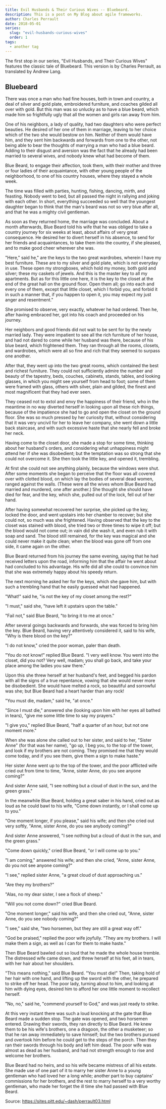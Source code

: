 ```yaml
---
title: Evil Husbands & Their Curious Wives -- Bluebeard.
description: This is a post on My Blog about agile frameworks.
author: Charles Perrault
date: 2018-05-01
series: 
  slug: "evil-husbands-curious-wives"
  order: 1
tags:
  - another tag
---
```


The first stop in our series, "Evil Husbands, and Their Curious Wives" features the classic tale of Bluebeard. This version is by Charles Perrault, as translated by Andrew Lang. 

## Bluebeard

There was once a man who had fine houses, both in town and country, a deal of silver and gold plate, embroidered furniture, and coaches gilded all over with gold. But this man was so unlucky as to have a blue beard, which made him so frightfully ugly that all the women and girls ran away from him.

One of his neighbors, a lady of quality, had two daughters who were perfect beauties. He desired of her one of them in marriage, leaving to her choice which of the two she would bestow on him. Neither of them would have him, and they sent him backwards and forwards from one to the other, not being able to bear the thoughts of marrying a man who had a blue beard. Adding to their disgust and aversion was the fact that he already had been married to several wives, and nobody knew what had become of them.

Blue Beard, to engage their affection, took them, with their mother and three or four ladies of their acquaintance, with other young people of the neighborhood, to one of his country houses, where they stayed a whole week.

The time was filled with parties, hunting, fishing, dancing, mirth, and feasting. Nobody went to bed, but all passed the night in rallying and joking with each other. In short, everything succeeded so well that the youngest daughter began to think that the man's beard was not so very blue after all, and that he was a mighty civil gentleman.

As soon as they returned home, the marriage was concluded. About a month afterwards, Blue Beard told his wife that he was obliged to take a country journey for six weeks at least, about affairs of very great consequence. He desired her to divert herself in his absence, to send for her friends and acquaintances, to take them into the country, if she pleased, and to make good cheer wherever she was.

"Here," said he," are the keys to the two great wardrobes, wherein I have my best furniture. These are to my silver and gold plate, which is not everyday in use. These open my strongboxes, which hold my money, both gold and silver; these my caskets of jewels. And this is the master key to all my apartments. But as for this little one here, it is the key to the closet at the end of the great hall on the ground floor. Open them all; go into each and every one of them, except that little closet, which I forbid you, and forbid it in such a manner that, if you happen to open it, you may expect my just anger and resentment."

She promised to observe, very exactly, whatever he had ordered. Then he, after having embraced her, got into his coach and proceeded on his journey.

Her neighbors and good friends did not wait to be sent for by the newly married lady. They were impatient to see all the rich furniture of her house, and had not dared to come while her husband was there, because of his blue beard, which frightened them. They ran through all the rooms, closets, and wardrobes, which were all so fine and rich that they seemed to surpass one another.

After that, they went up into the two great rooms, which contained the best and richest furniture. They could not sufficiently admire the number and beauty of the tapestry, beds, couches, cabinets, stands, tables, and looking glasses, in which you might see yourself from head to foot; some of them were framed with glass, others with silver, plain and gilded, the finest and most magnificent that they had ever seen.

They ceased not to extol and envy the happiness of their friend, who in the meantime in no way diverted herself in looking upon all these rich things, because of the impatience she had to go and open the closet on the ground floor. She was so much pressed by her curiosity that, without considering that it was very uncivil for her to leave her company, she went down a little back staircase, and with such excessive haste that she nearly fell and broke her neck.

Having come to the closet door, she made a stop for some time, thinking about her husband's orders, and considering what unhappiness might attend her if she was disobedient; but the temptation was so strong that she could not overcome it. She then took the little key, and opened it, trembling. 

At first she could not see anything plainly, because the windows were shut. After some moments she began to perceive that the floor was all covered over with clotted blood, on which lay the bodies of several dead women, ranged against the walls. (These were all the wives whom Blue Beard had married and murdered, one after another.) She thought she should have died for fear, and the key, which she, pulled out of the lock, fell out of her hand.

After having somewhat recovered her surprise, she picked up the key, locked the door, and went upstairs into her chamber to recover; but she could not, so much was she frightened. Having observed that the key to the closet was stained with blood, she tried two or three times to wipe it off; but the blood would not come out; in vain did she wash it, and even rub it with soap and sand. The blood still remained, for the key was magical and she could never make it quite clean; when the blood was gone off from one side, it came again on the other.

Blue Beard returned from his journey the same evening, saying that he had received letters upon the road, informing him that the affair he went about had concluded to his advantage. His wife did all she could to convince him that she was extremely happy about his speedy return.

The next morning he asked her for the keys, which she gave him, but with such a trembling hand that he easily guessed what had happened.

"What!" said he, "is not the key of my closet among the rest?"

"I must," said she, "have left it upstairs upon the table."

"Fail not," said Blue Beard, "to bring it to me at once."

After several goings backwards and forwards, she was forced to bring him the key. Blue Beard, having very attentively considered it, said to his wife, "Why is there blood on the key?"

"I do not know," cried the poor woman, paler than death.

"You do not know!" replied Blue Beard. "I very well know. You went into the closet, did you not? Very well, madam; you shall go back, and take your place among the ladies you saw there."

Upon this she threw herself at her husband's feet, and begged his pardon with all the signs of a true repentance, vowing that she would never more be disobedient. She would have melted a rock, so beautiful and sorrowful was she; but Blue Beard had a heart harder than any rock!

"You must die, madam," said he, "at once."

"Since I must die," answered she (looking upon him with her eyes all bathed in tears), "give me some little time to say my prayers."

"I give you," replied Blue Beard, "half a quarter of an hour, but not one moment more."

When she was alone she called out to her sister, and said to her, "Sister Anne" (for that was her name), "go up, I beg you, to the top of the tower, and look if my brothers are not coming. They promised me that they would come today, and if you see them, give them a sign to make haste."

Her sister Anne went up to the top of the tower, and the poor afflicted wife cried out from time to time, "Anne, sister Anne, do you see anyone coming?"

And sister Anne said, "I see nothing but a cloud of dust in the sun, and the green grass."

In the meanwhile Blue Beard, holding a great saber in his hand, cried out as loud as he could bawl to his wife, "Come down instantly, or I shall come up to you."

"One moment longer, if you please," said his wife; and then she cried out very softly, "Anne, sister Anne, do you see anybody coming?"

And sister Anne answered, "I see nothing but a cloud of dust in the sun, and the green grass."

"Come down quickly," cried Blue Beard, "or I will come up to you."

"I am coming," answered his wife; and then she cried, "Anne, sister Anne, do you not see anyone coming?"

"I see," replied sister Anne, "a great cloud of dust approaching us."

"Are they my brothers?"

"Alas, no my dear sister, I see a flock of sheep."

"Will you not come down?" cried Blue Beard.

"One moment longer," said his wife, and then she cried out, "Anne, sister Anne, do you see nobody coming?"

"I see," said she, "two horsemen, but they are still a great way off."

"God be praised," replied the poor wife joyfully. "They are my brothers. I will make them a sign, as well as I can for them to make haste."

Then Blue Beard bawled out so loud that he made the whole house tremble. The distressed wife came down, and threw herself at his feet, all in tears, with her hair about her shoulders.

"This means nothing," said Blue Beard. "You must die!" Then, taking hold of her hair with one hand, and lifting up the sword with the other, he prepared to strike off her head. The poor lady, turning about to him, and looking at him with dying eyes, desired him to afford her one little moment to recollect herself.

"No, no," said he, "commend yourself to God," and was just ready to strike.

At this very instant there was such a loud knocking at the gate that Blue Beard made a sudden stop. The gate was opened, and two horsemen entered. Drawing their swords, they ran directly to Blue Beard. He knew them to be his wife's brothers, one a dragoon, the other a musketeer; so that he ran away immediately to save himself; but the two brothers pursued and overtook him before he could get to the steps of the porch. Then they ran their swords through his body and left him dead. The poor wife was almost as dead as her husband, and had not strength enough to rise and welcome her brothers.

Blue Beard had no heirs, and so his wife became mistress of all his estate. She made use of one part of it to marry her sister Anne to a young gentleman who had loved her a long while; another part to buy captains' commissions for her brothers, and the rest to marry herself to a very worthy gentleman, who made her forget the ill time she had passed with Blue Beard.


Source: https://sites.pitt.edu/~dash/perrault03.html